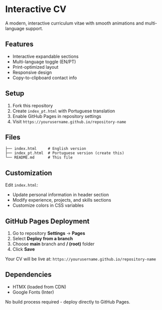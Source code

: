 # Interactive CV

A modern, interactive curriculum vitae with smooth animations and multi-language support.

## Features

- Interactive expandable sections
- Multi-language toggle (EN/PT)
- Print-optimized layout
- Responsive design
- Copy-to-clipboard contact info

## Setup

1. Fork this repository
2. Create `index_pt.html` with Portuguese translation
3. Enable GitHub Pages in repository settings
4. Visit `https://yourusername.github.io/repository-name`

## Files

```
├── index.html     # English version
├── index_pt.html  # Portuguese version (create this)
└── README.md      # This file
```

## Customization

Edit `index.html`:
- Update personal information in header section
- Modify experience, projects, and skills sections
- Customize colors in CSS variables

## GitHub Pages Deployment

1. Go to repository **Settings** → **Pages**
2. Select **Deploy from a branch**
3. Choose **main** branch and **/ (root)** folder
4. Click **Save**

Your CV will be live at: `https://yourusername.github.io/repository-name`

## Dependencies

- HTMX (loaded from CDN)
- Google Fonts (Inter)

No build process required - deploy directly to GitHub Pages.
